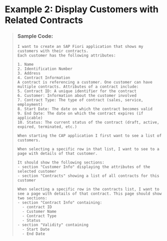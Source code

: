 <!-- loioa6c978f734de4574a2291a971f447179 -->

# Example 2: Display Customers with Related Contracts

> ### Sample Code:  
> ```
> I want to create an SAP Fiori application that shows my customers with their contracts. 
> Each customer has the following attributes:
> 
> 1. Name
> 2. Identification Number
> 3. Address
> 4. Contract Information
> A contract is referencing a customer. One customer can have multiple contracts. Attributes of a contract include:
> 5. Contract ID: A unique identifier for the contract
> 6. Customer: Information about the customer involved
> 7. Contract Type: The type of contract (sales, service, employment)
> 8. Start Date: The date on which the contract becomes valid
> 9. End Date: The date on which the contract expires (if applicable)
> 10. Status: The current status of the contract (draft, active, expired, terminated, etc.)
> 
> When starting the CAP application I first want to see a list of customers.
> 
> When selecting a specific row in that list, I want to see to a page with details of that customer.
> 
> It should show the following sections:
> - section "Customer Info" displaying the attributes of the selected customer
> - section "Contracts" showing a list of all contracts for this customer
> 
> When selecting a specific row in the contracts list, I want to see a page with details of that contract. This page should show two sections:
> - section "Contract Info" containing:
>   - contract ID
>   - Customer Name
>   - Contract Type
>   - Status
> - section "Validity" containing
>   - Start Date
>   - End Date
> ```

